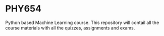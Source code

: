 # PHY654
Python based Machine Learning course.
This repository will contail all the course materials with all the quizzes, assignments and exams.
